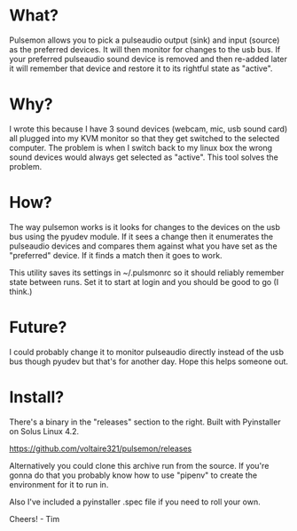 
<h1> What? </h1>
Pulsemon allows you to pick a pulseaudio output (sink) and input (source) as
the preferred devices. It will then monitor for changes to the usb bus. If your
preferred pulseaudio sound device is removed and then re-added later it will remember
that device and restore it to its rightful state as "active".  

<h1> Why? </h1>
I wrote this because I have 3 sound devices (webcam, mic, usb sound card) all plugged
into my KVM monitor so that they get switched to the selected computer. The
problem is when I switch back to my linux box the wrong sound devices would always
get selected as "active". This tool solves the problem. 

<h1> How? </h1>
The way pulsemon works is it looks for changes to the devices on the usb bus using
the pyudev module. If it sees a change then it enumerates the pulseaudio devices 
and compares them against what you have set as the "preferred" device. If it finds
a match then it goes to work.

This utility saves its settings in ~/.pulsmonrc so it should reliably remember
state between runs. Set it to start at login and you should be good to go (I think.)

<h1> Future? </h1>
I could probably change it to monitor pulseaudio directly instead of the usb bus
though pyudev but that's for another day. Hope this helps someone out. 

<h1> Install? </h1>

There's a binary in the "releases" section to the right. Built with Pyinstaller on 
Solus Linux 4.2.

https://github.com/voltaire321/pulsemon/releases

Alternatively you could clone this archive run from the source. If you're gonna do
that you probably know how to use "pipenv" to create the environment for it to run
in. 

Also I've included a pyinstaller .spec file if you need to roll your own. 

Cheers! - Tim


